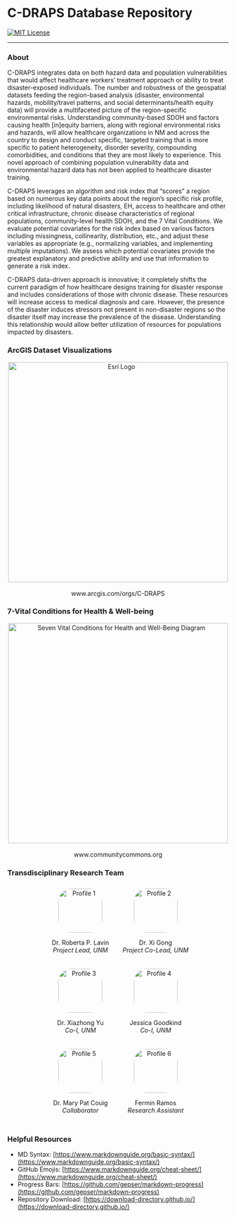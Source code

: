 # C-DRAPS Database Repository
[![MIT License](https://img.shields.io/badge/License-MIT-green.svg)](https://choosealicense.com/licenses/mit/)

---
### About
C-DRAPS integrates data on both hazard data and population vulnerabilities that would 
affect healthcare workers’ treatment approach or ability to treat disaster-exposed individuals. 
The number and robustness of the geospatial datasets feeding the region-based analysis 
(disaster, environmental hazards, mobility/travel patterns, and social determinants/health 
equity data) will provide a multifaceted picture of the region-specific environmental risks. 
Understanding community-based SDOH and factors causing health [in]equity barriers, along with 
regional environmental risks and hazards, will allow healthcare organizations in NM and across 
the country to design and conduct specific, targeted training that is more specific to patient 
heterogeneity, disorder severity, compounding comorbidities, and conditions that they are most 
likely to experience. This novel approach of combining population vulnerability data and 
environmental hazard data has not been applied to healthcare disaster training.

C-DRAPS leverages an algorithm and risk index that “scores” a region based on numerous key 
data points about the region’s specific risk profile, including likelihood of natural disasters, 
EH, access to healthcare and other critical infrastructure, chronic disease characteristics of 
regional populations, community-level health SDOH, and the 7 Vital Conditions. We evaluate 
potential covariates for the risk index based on various factors including missingness, 
collinearity, distribution, etc., and adjust these variables as appropriate 
(e.g., normalizing variables, and implementing multiple imputations). We assess which 
potential covariates provide the greatest explanatory and predictive ability and use that 
information to generate a risk index.

C-DRAPS data-driven approach is innovative; it completely shifts the current paradigm of how 
healthcare designs training for disaster response and includes considerations of those with 
chronic disease. These resources will increase access to medical diagnosis and care. 
However, the presence of the disaster induces stressors not present in non-disaster regions 
so the disaster itself may increase the prevalence of the disease. Understanding this 
relationship would allow better utilization of resources for populations impacted by disasters.


### ArcGIS Dataset Visualizations
<div style="text-align:center;">
    <img src="https://www.earthdata.nasa.gov/s3fs-public/imported/ESRI_logo_logotype.png?VersionId=l7wkV.k.obchjz7xTnL6aDro6zdvt7nS" alt="Esri Logo" style="display:block; margin:auto; width:500px;">
    <br>
    <a href="https://univofnm.maps.arcgis.com/home/item.html?id=fe701977973b451da12dc271573b20a6" style="display:inline-block; text-decoration:none;">www.arcgis.com/orgs/C-DRAPS</a>
</div>


### 7-Vital Conditions for Health & Well-being
<div style="text-align:center;">
    <img src="https://communitycommons.s3.amazonaws.com/images/CC-Topic-Pages/CC-Banner-Topic_7-Vital-Conditions_Rainbow.png" alt="Seven Vital Conditions for Health and Well-Being Diagram" style="display:block; margin:auto; width:500px;">
    <br>
    <a href="https://www.communitycommons.org/collections/Seven-Vital-Conditions-for-Health-and-Well-Being" style="display:inline-block; text-decoration:none;">www.communitycommons.org</a>
</div>


### Transdisciplinary Research Team
<div style="display:flex; flex-wrap:wrap; justify-content:center;">
  <div style="flex-basis:30%; margin:10px; text-align:center;">
    <img src="https://innovations.unm.edu/wp-content/uploads/2023/12/Lavin-at-the-del-scaled.jpeg" alt="Profile 1" style="width:100px; border-radius:30%;">
    <p>Dr. Roberta P. Lavin<br><span style="font-style: italic;">Project Lead, UNM</span></p>
  </div>
  <div style="flex-basis:30%; margin:10px; text-align:center;">
    <img src="https://xigong.files.wordpress.com/2016/08/xigong.jpg?w=680" alt="Profile 2" style="width:100px; border-radius:30%;">
    <p>Dr. Xi Gong<br><span style="font-style: italic;">Project Co-Lead, UNM</span></p>
  </div>
  <div style="flex-basis:30%; margin:10px; text-align:center;">
    <img src="https://directory-tools.health.unm.edu/uploaded_photos/CON-xiyu-photo.jpg" alt="Profile 3" style="width:100px; border-radius:30%;">
    <p>Dr. Xiazhong Yu<br><span style="font-style: italic;">Co-I, UNM</span></p>
  </div>
  <div style="flex-basis:30%; margin:10px; text-align:center;">
    <img src="https://hsc.unm.edu/population-health/_media/tree-images/goodkind_jessica.jpg" alt="Profile 4" style="width:100px; border-radius:30%;">
    <p>Jessica Goodkind<br><span style="font-style: italic;">Co-I, UNM</span></p>
  </div>
  <div style="flex-basis:30%; margin:10px; text-align:center;">
    <img src="https://directory-tools.health.unm.edu/uploaded_photos/CON-MCouig-photo.jpg" alt="Profile 5" style="width:100px; border-radius:30%;">
    <p>Dr. Mary Pat Couig<br><span style="font-style: italic;">Collaborator</span></p>
  </div>
  <div style="flex-basis:30%; margin:10px; text-align:center;">
    <img src="https://media.licdn.com/dms/image/D5603AQHaIWsEFihqkg/profile-displayphoto-shrink_800_800/0/1713802021672?e=1719446400&v=beta&t=IWK_ONZ1xyEv2qpUil4VKoeZKT0Z8waK4dqa0ZG2X4g" alt="Profile 6" style="width:100px; border-radius:30%;">
    <p>Fermin Ramos<br><span style="font-style: italic;">Research Assistant</span></p>
  </div>
</div>



### Helpful Resources
- MD Syntax: [https://www.markdownguide.org/basic-syntax/](https://www.markdownguide.org/basic-syntax/)
- GitHub Emojis: [https://www.markdownguide.org/cheat-sheet/](https://www.markdownguide.org/cheat-sheet/)
- Progress Bars: [https://github.com/gepser/markdown-progress](https://github.com/gepser/markdown-progress)
- Repository Download: [https://download-directory.github.io/](https://download-directory.github.io/)
